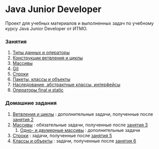 # Java Junior Developer
Проект для учебных материалов и выполненных задач по учебному курсу Java Junior Developer от ИТМО.

### Занятия
1. [Типы данных и операторы](src/ru/ifmo/jjd/lessons/lesson01)
2. [Конструкции ветвления и циклы](src/ru/ifmo/jjd/lessons/lesson02)
3. [Массивы](src/ru/ifmo/jjd/lessons/lesson03)
4. [Git](src/ru/ifmo/jjd/lessons/lesson04)
5. [Строки](src/ru/ifmo/jjd/lessons/lesson05)
6. [Пакеты, классы и объекты](src/ru/ifmo/jjd/lessons/lesson06)
7. [Наследование, абстрактные классы, интерфейсы](src/ru/ifmo/jjd/lessons/lesson07)
8. [Операторы final и static](src/ru/ifmo/jjd/lessons/lesson08)

### Домашние задания

1. [Ветвления и циклы](src/ru/ifmo/jjd/exercises/lesson02) : 
    дополнительные задачи, полученные после [занятия 2](src/ru/ifmo/jjd/lessons/lesson02)
2. [Массивы](src/ru/ifmo/jjd/exercises/lesson03) : 
     обязательные задачи, полученные после [занятия 3](src/ru/ifmo/jjd/lessons/lesson03)
    1. [Одно- и двумерные массивы](src/ru/ifmo/jjd/exercises/lesson03/optional) : 
        дополнительные задачи
3. [Строки](src/ru/ifmo/jjd/exercises/lesson05) : 
    задачи, полученные после [занятия 5](src/ru/ifmo/jjd/lessons/lesson05)
4. [Классы и объекты](src/ru/ifmo/jjd/exercises/lesson06) : 
    задачи, полученные после [занятия 6](src/ru/ifmo/jjd/lessons/lesson06)